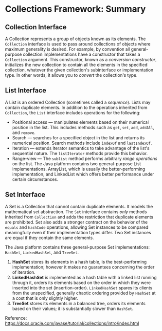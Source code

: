 # Collections Framework: Summary

## Collection Interface
A Collection represents a group of objects known as its elements.
The `Collection` interface is used to pass around collections of objects where maximum generality is desired.
For example, by convention all general-purpose collection implementations have a constructor that takes a `Collection` argument.
This constructor, known as a _conversion constructor_, initializes the new collection to contain all the elements in the specified collection, whatever the given collection's subinterface or implementation type. In other words, it allows you to _convert_ the collection's type.

## List Interface
A List is an ordered Collection (sometimes called a _sequence_).
Lists may contain duplicate elements.
In addition to the operations inherited from `Collection`, the `List` interface includes operations for the following:

* Positional access — manipulates elements based on their numerical position in the list. This includes methods such as `get`, `set`, `add`, `addAll`, and `remove`.
* Search — searches for a specified object in the list and returns its numerical position. Search methods include `indexOf` and `lastIndexOf`.
* Iteration — extends Iterator semantics to take advantage of the list's sequential nature. The `listIterator` methods provide this behavior.
* Range-view — The `sublist` method performs arbitrary _range operations_ on the list.
The Java platform contains two general-purpose List implementations. ArrayList, which is usually the better-performing implementation, and LinkedList which offers better performance under certain circumstances.

## Set Interface
A Set is a Collection that cannot contain duplicate elements.
It models the mathematical set abstraction.
The `Set` interface contains _only_ methods inherited from `Collection` and adds the restriction that duplicate elements are prohibited.
Set also adds a stronger contract on the behavior of the `equals` and `hashCode` operations, allowing Set instances to be compared meaningfully even if their implementation types differ.
Two Set instances are equal if they contain the same elements.

The Java platform contains three general-purpose Set implementations: `HashSet`, `LinkedHashSet`, and `TreeSet`.
1. **HashSet** stores its elements in a hash table, is the best-performing implementation; however it makes no guarantees concerning the order of iteration.
2. **LinkedHashSet** is implemented as a hash table with a linked list running through it, orders its elements based on the order in which they were inserted into the set (insertion-order). `LinkedHashSet` spares its clients from the unspecified, generally chaotic ordering provided by `HashSet` at a cost that is only slightly higher.
3. **TreeSet** stores its elements in a balanced tree, orders its elements based on their values; it is substantially slower than `HashSet`.


Reference: https://docs.oracle.com/javase/tutorial/collections/intro/index.html
